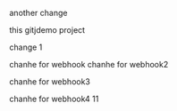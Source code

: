another change

this gitjdemo project

change 1

chanhe for webhook
chanhe for webhook2

chanhe for webhook3

chanhe for webhook4
11


